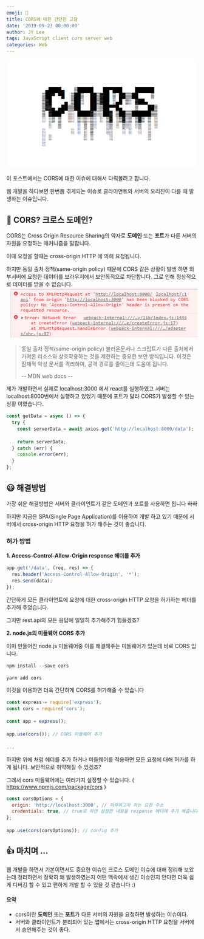 ```yaml
---
emoji: 🤔
title: CORS에 대한 간단한 고찰
date: '2019-09-23 00:00:00'
author: JY Lee
tags: JavaScript client cors server web
categories: Web
---
```


![](./images/thumbnail.png)

이 포스트에서는 CORS에 대한 이슈에 대해서 다뤄볼려고 합니다.

웹 개발을 하다보면 한번쯤 겪게되는 이슈로 클라이언트와 서버의 오리진이 다를 때 발생하는 이슈입니다.

## 🤔 CORS? 크로스 도메인?

CORS는 Cross Origin Resource Sharing의 약자로 **도메인** 또는 **포트**가 다른 서버의 자원을 요청하는 매커니즘을 말합니다.

이때 요청을 할때는 cross-origin HTTP 에 의해 요청됩니다.

하지만 동일 출처 정책(same-origin policy) 때문에 CORS 같은 상황이 발생 하면 외부서버에 요청한 데이터를 브라우저에서 보안목적으로 차단합니다. 그로 인해 정상적으로 데이터를 받을 수 없습니다.
![error](./images/console-cors-error.png)

> 동일 출처 정책(same-origin policy)
> 불러온문서나 스크립트가 다른 출처에서 가져온 리소스와 상호작용하는 것을 제한하는 중요한 보안 방식입니다. 이것은 잠재적 악성 문서를 격리하여, 공격 경로를 줄이는데 도움이 됩니다.
>
> -- MDN web docs --

제가 개발하면서 실제로 localhost:3000 에서 react를 실행하였고 서버는 localhost:8000번에서 실행하고 있었기 때문에 포트가 달라 CORS가 발생할 수 있는 상황 이였습니다.

```javascript
const getData = async () => {
  try {
    const serverData = await axios.get('http://localhost:8000/data');

    return serverData;
  } catch (err) {
    console.error(err);
  }
};
```

## 😃 해결방법

가장 쉬운 해결방법은 서버와 클라이언트가 같은 도메인과 포트를 사용하면 됩니다 ~~하하~~

하지만 지금은 SPA(Single Page Application)를 이용하여 개발 하고 있기 때문에 서버에서 cross-origin HTTP 요청을 허가 해주는 것이 좋습니다.

### 허가 방법

**1. Access-Control-Allow-Origin response 헤더를 추가**

```javascript
app.get('/data', (req, res) => {
  res.header('Access-Control-Allow-Origin', '*');
  res.send(data);
});
```

간단하게 모든 클라이언트에 요청에 대한 cross-origin HTTP 요청을 허가하는 헤더를 추가해 주었습니다.

그치만 rest.api의 모든 응답에 일일히 추가해주기 힘들겠죠?

**2. node.js의 미들웨어 CORS 추가**

이미 만들어진 node.js 미들웨어중 이를 해결해주는 미들웨어가 있는데 바로 CORS 입니다.

```
npm install --save cors

yarn add cors
```

이것을 이용하면 더욱 간단하게 CORS를 허가해줄 수 있습니다

```javascript
const express = require('express');
const cors = require('cors');

const app = express();

app.use(cors()); // CORS 미들웨어 추가

...
```

하지만 위에 처럼 헤더를 추가 하거나 미들웨어를 적용하면 모든 요청에 대해 허가를 하게 됩니다.
보안적으로 취약해질 수 있겠죠?

그래서 cors 미들웨어에는 여러가지 설정할 수 있습니다.
( https://www.npmjs.com/package/cors )

```javascript
const corsOptions = {
  origin: 'http://localhost:3000', // 허락하고자 하는 요청 주소
  credentials: true, // true로 하면 설정한 내용을 response 헤더에 추가 해줍니다.
};

app.use(cors(corsOptions)); // config 추가
```

## 👍 마치며 ...

웹 개발을 하면서 기본이면서도 중요한 이슈인 크로스 도메인 이슈에 대해 정리해 보았는데 정리하면서 정확히 왜 발생하였는지 어떤 맥락에서 생긴 이슈인지 안다면 더욱 쉽게 디버깅 할 수 있고 편하게 개발 할 수 있을 것 같습니다 :)

#### 요약

- cors이란 **도메인** 또는 **포트**가 다른 서버의 자원을 요청하면 발생하는 이슈이다.
- 서버와 클라이언트가 분리되어 있는 앱에서는 cross-origin HTTP 요청을 서버에서 승인해주는 것이 좋다.

```toc

```
